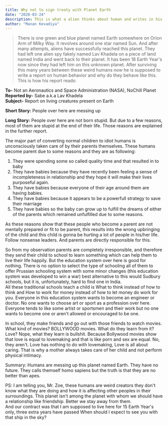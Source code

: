 ```yaml
---
title: Why not to sign treaty with Planet Earth
date: "2020-03-24"
description: This is what a alien thinks about human and writes in his report.
author: "Manan Kevadiya"
---
```

> There is one green and blue planet named Earth somewhere on Orion Arm of Milky Way. It revolves around one star named Sun. And after many attempts, aliens have successfully reached this planet. They had left one alien spy fakely named Lav Khadela on a piece of land named India and went back to their planet. It has been 18 Earth Year's now since they had left him on this unknown planet. After surviving this many years between these weird humans now he is supposed to write a report on human behavior and why do they behave like this. This is how his report reads:

**To-** Not an Aeronautics and Space Administration (NASA), NoChill Planet
**Reported by-** Sabe a.k.a Lav Khadela<br>
**Subject-** Report on living creatures present on Earth

**Short Story:** People over here are messing up

**Long Story:** People over here are not born stupid. But due to a few reasons, most of them are stupid at the end of their life. Those reasons are explained in the further report.

The major part of converting normal children to idiot humans is unconsciously taken care of by their parents themselves. These humans become parent due to some reasons and they are as following:

1.  They were spending some so called quality time and that resulted in to baby
2.  They have babies because they have recently been feeling a sense of incompleteness in relationship and they hope it will make their lives purposeful again.
3.  They have babies because everyone of their age around them are having babies.
4.  They have babies because it appears to be a powerfull strategy to save their marriage
5.  They have babies so the baby can grow up to fulfill the dreams of either of the parents which remained unfulfilled due to some reasons.

As these reasons show that these people who become a parent are not mentally prepared or fit to be parent, this results into the wrong upbringing of the child and this child is gonna be hurting a lot of people in his/her life. Follow nonsense leaders. And parents are directly responsible for this.

So from my observation parents are completely irresponsible, and therefore they send their child to school to learn something which can help them to live their life happily. But the education system over here is good for nothing. There is no option to select the type of schooling all of them to offer Prussian schooling system with some minor changes (this education system was developed to win a war) best alternative to this would Sudbury schools, but it is, unfortunately, hard to find one in India.<br>
All these traditional schools teach a child is What to think instead of how to think and How to work for money instead of how to let money do work for you. Everyone in this education system wants to become an engineer or doctor. No one wants to choose art or sport as a profession over here. Everyone tends to like some artist or sportsmen and their work but no one wants to become one or aren't allowed or encouraged to be one.

In school, they make friends and go out with those friends to watch movies. What kind of movies? BOLLYWOOD movies. What do they learn from it? Love? Nope, what they learn is bullshit. Because Bollywood movies show that love is equal to lovemaking and that is like porn and sex are equal. No, they aren't. Love has nothing to do with lovemaking, Love is all about caring. That is why a mother always takes care of her child and not perform physical intimacy.

Summary: Humans are messing up this planet named Earth. They have no future. They calls themself homo sapiens but the truth is that they are no better than apes.

PS: I am telling you, Mr. Zoe, these humans are weird creators they don't know what they are doing and how it is affecting other peoples in their surroundings. This planet isn't among the planet with whom we should have a relationship like friendship. Better we stay away from them.<br>
And our contract was that I am supposed to live here for 15 Earth Year's only, three extra years have passed When should I expect to see you with that ship in the sky?
